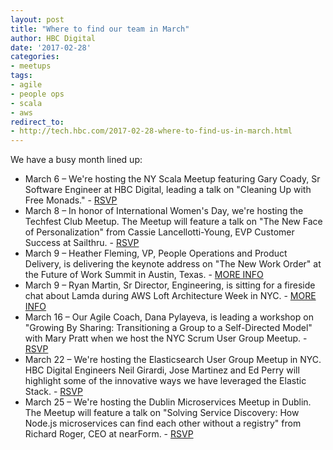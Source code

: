 ```yaml
---
layout: post
title: "Where to find our team in March"
author: HBC Digital
date: '2017-02-28'
categories: 
- meetups
tags:
- agile
- people ops
- scala
- aws
redirect_to:
- http://tech.hbc.com/2017-02-28-where-to-find-us-in-march.html
---
```


We have a busy month lined up: 

* March 6 – We're hosting the NY Scala Meetup featuring Gary Coady, Sr Software Engineer at HBC Digital, leading a talk on "Cleaning Up with Free Monads." - [RSVP](https://www.meetup.com/New-York-Scala-University/events/237930122/)
* March 8 – In honor of International Women's Day, we're hosting the Techfest Club Meetup. The Meetup will feature a talk on "The New Face of Personalization" from Cassie Lancellotti-Young, EVP Customer Success at Sailthru. - [RSVP](https://www.meetup.com/Techfest-Club/events/237757488/)
* March 9 – Heather Fleming, VP, People Operations and Product Delivery, is delivering the keynote address on "The New Work Order" at the Future of Work Summit in Austin, Texas. - [MORE INFO](http://www.futureofworksummit.org/)
* March 9 – Ryan Martin, Sr Director, Engineering, is sitting for a fireside chat about Lamda during AWS Loft Architecture Week in NYC. - [MORE INFO](https://www.eiseverywhere.com/ereg/index.php?eventid=233226&mkt_tok=eyJpIjoiWldRME5EYzRZak13TnpkayIsInQiOiJObFAyTldxSVJQVEV2VDdTbTBNZytHZ2lJNlh1cTZ5RVhUXC9HVmlyeGl1RU9tQ3lpVWpyTW1Rem9IOXZ3ZGJFQUZhaUNSYnFPY0dlT0EwcmkreDRONkQ1ZmtGV0JUQUJWNzdCRmdCZGg2YzhHdkkyTlJwaGpocmNaVnBrWG5mUGoifQ%3D%3D)
* March 16 – Our Agile Coach, Dana Pylayeva, is leading a workshop on "Growing By Sharing: Transitioning a Group to a Self-Directed Model" with Mary Pratt when we host the NYC Scrum User Group Meetup. - [RSVP](https://www.meetup.com/NYC-Scrum-User-Group/events/232541173/)
* March 22 – We're hosting the Elasticsearch User Group Meetup in NYC. HBC Digital Engineers Neil Girardi, Jose Martinez and Ed Perry will highlight some of the innovative ways we have leveraged the Elastic Stack. - [RSVP](https://www.meetup.com/New-York-City-Elastic-Fantastics/events/238413666/)
* March 25 – We're hosting the Dublin Microservices Meetup in Dublin. The Meetup will feature a talk on "Solving Service Discovery: How Node.js microservices can find each other without a registry" from Richard Roger, CEO at nearForm. - [RSVP](https://www.meetup.com/Dublin-Microservices-User-Group/events/238468542/)
